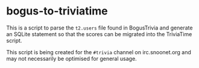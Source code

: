 # bogus-to-triviatime

This is a script to parse the `t2.users` file found in BogusTrivia and generate an SQLite statement so that the scores can be migrated into the TriviaTime script.

This script is being created for the `#trivia` channel on irc.snoonet.org and may not necessarily be optimised for general usage.